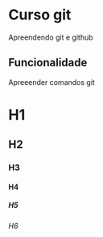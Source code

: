 # Curso git
Apreendendo git e github

## Funcionalidade

Apreeender comandos git

# H1
## H2
### H3
#### H4
##### H5
###### H6